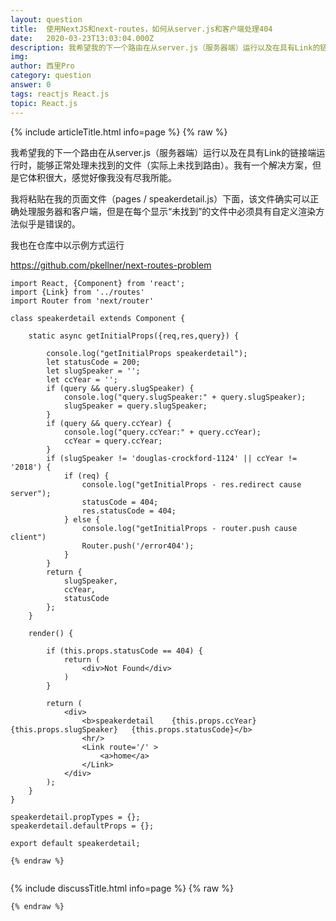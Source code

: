 ```yaml
---
layout: question
title:  使用NextJS和next-routes，如何从server.js和客户端处理404
date:   2020-03-23T13:03:04.000Z
description: 我希望我的下一个路由在从server.js（服务器端）运行以及在具有Link的链接端运行时，能够正常处理未找到的文件（实际上未找到路由）。我有一个解决方案...
img: 
author: 西里Pro
category: question
answer: 0
tags: reactjs React.js
topic: React.js
---
```

<div class="article-root">
  <div class="article">
    {% include articleTitle.html info=page %}
    {% raw %}
    <div class="article-content"><p><font style="vertical-align: inherit;"><font style="vertical-align: inherit;">我希望我的下一个路由在从server.js（服务器端）运行以及在具有Link的链接端运行时，能够正常处理未找到的文件（实际上未找到路由）。</font><font style="vertical-align: inherit;">我有一个解决方案，但是它体积很大，感觉好像我没有尽我所能。</font></font></p>

<p><font style="vertical-align: inherit;"><font style="vertical-align: inherit;">我将粘贴在我的页面文件（pages / speakerdetail.js）下面，该文件确实可以正确处理服务器和客户端，但是在每个显示“未找到”的文件中必须具有自定义渲染方法似乎是错误的。</font></font></p>

<p><font style="vertical-align: inherit;"><font style="vertical-align: inherit;">我也在仓库中以示例方式运行</font></font></p>

<p><a href="https://github.com/pkellner/next-routes-problem" rel="noreferrer"><font style="vertical-align: inherit;"><font style="vertical-align: inherit;">https://github.com/pkellner/next-routes-problem</font></font></a></p>

<pre><code>import React, {Component} from 'react';<font></font>
import {Link} from '../routes'<font></font>
import Router from 'next/router'<font></font>
<font></font>
class speakerdetail extends Component {<font></font>
<font></font>
    static async getInitialProps({req,res,query}) {<font></font>
<font></font>
        console.log("getInitialProps speakerdetail");<font></font>
        let statusCode = 200;<font></font>
        let slugSpeaker = '';<font></font>
        let ccYear = '';<font></font>
        if (query &amp;&amp; query.slugSpeaker) {<font></font>
            console.log("query.slugSpeaker:" + query.slugSpeaker);<font></font>
            slugSpeaker = query.slugSpeaker;<font></font>
        }<font></font>
        if (query &amp;&amp; query.ccYear) {<font></font>
            console.log("query.ccYear:" + query.ccYear);<font></font>
            ccYear = query.ccYear;<font></font>
        }<font></font>
        if (slugSpeaker != 'douglas-crockford-1124' || ccYear != '2018') {<font></font>
            if (req) {<font></font>
                console.log("getInitialProps - res.redirect cause server");<font></font>
                statusCode = 404;<font></font>
                res.statusCode = 404;<font></font>
            } else {<font></font>
                console.log("getInitialProps - router.push cause client")<font></font>
                Router.push('/error404');<font></font>
            }<font></font>
        }<font></font>
        return {<font></font>
            slugSpeaker,<font></font>
            ccYear,<font></font>
            statusCode<font></font>
        };<font></font>
    }<font></font>
<font></font>
    render() {<font></font>
<font></font>
        if (this.props.statusCode == 404) {<font></font>
            return (<font></font>
                &lt;div&gt;Not Found&lt;/div&gt;<font></font>
            )<font></font>
        }<font></font>
<font></font>
        return (<font></font>
            &lt;div&gt;<font></font>
                &lt;b&gt;speakerdetail    {this.props.ccYear}   {this.props.slugSpeaker}   {this.props.statusCode}&lt;/b&gt;<font></font>
                &lt;hr/&gt;<font></font>
                &lt;Link route='/' &gt;<font></font>
                    &lt;a&gt;home&lt;/a&gt;<font></font>
                &lt;/Link&gt;<font></font>
            &lt;/div&gt;<font></font>
        );<font></font>
    }<font></font>
}<font></font>
<font></font>
speakerdetail.propTypes = {};<font></font>
speakerdetail.defaultProps = {};<font></font>
<font></font>
export default speakerdetail;<font></font>
</code></pre></div>
    {% endraw %}
  </div>
  <p style="height: 0;width:0;overflow: hidden;"> 第3037篇《使用NextJS和next-routes，如何从server.js和客户端处理404》来自Winter(https://github.com/aiyld/aiyld.github.io)的站点</p>
  <div class="discuss-wrapper">
    {% include discussTitle.html info=page %}
    {% raw %}
    
    {% endraw %}
  </div>
<div>
